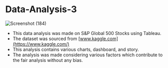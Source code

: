 # Data-Analysis-3

![Screenshot (184)](https://github.com/user-attachments/assets/5fcd0fd7-c7cc-4423-a3e7-af3a66b14754)

* This data analysis was made on S&P Global 500 Stocks using Tableau.
* The dataset was sourced from [www.kaggle.com](https://www.kaggle.com/)
* This analysis contains various charts, dashboard, and story.
* The analysis was made considering various factors which contribute to the fair analysis without any bias.
